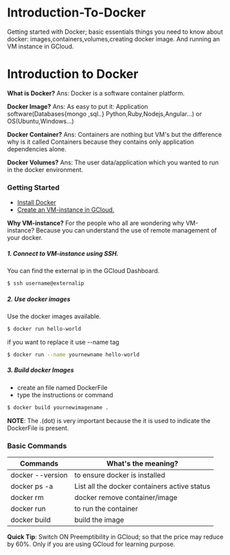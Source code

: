 # Introduction-To-Docker
Getting started with Docker; basic essentials things you need to know about docker: images,containers,volumes,creating docker image. And running an VM instance in GCloud.

# Introduction to Docker

**What is Docker?**
Ans: Docker is a software container platform.

**Docker Image?**
Ans: As easy to put it: Application software(Databases{mongo ,sql..} Python,Ruby,Nodejs,Angular...) or OS(Ubuntu,Windows...)  

**Docker Container?**
Ans: Containers are nothing but VM's but the difference why is it called Containers because they contains only application dependencies alone.
  
**Docker Volumes?**
Ans: The user data/application which you wanted to run in the docker environment.

### Getting Started 
 - [Install Docker](https://docs.docker.com/install/) 
 - [Create an VM-instance in GCloud.](https://codelabs.developers.google.com/codelabs/cloud-create-a-vm/index.html?index=..%2F..%2Fio2017#4)

**Why VM-instance?**
For the people who all are wondering why VM-instance? Because you can understand the use of remote management of your docker.

##### 1. Connect to VM-instance using SSH.

You can find the external ip in the GCloud Dashboard.

```sh
$ ssh username@externalip
```
##### 2. Use docker images
Use the docker images available.
```sh
$ docker run hello-world
```
if you want to replace it use --name tag
```sh
$ docker run --name yournewname hello-world
```
##### 3. Build docker Images
- create an file named DockerFile
- type the instructions or command
```sh
$ docker build yournewimagename . 
```
**NOTE**: The .(dot) is very important because the it is used to indicate the DockerFile is present.

### Basic Commands

| Commands |What's the meaning?|
| ------ | ------ |
| docker --version |to ensure docker is installed|
| docker ps -a | List all the docker containers active status  |
| docker rm | docker remove container/image |
| docker run |to run the container|
| docker build |build the image|

**Quick Tip**: Switch ON Preemptibility in GCloud; so that the price may reduce by 60%. Only if you are using GCloud for learning purpose.
